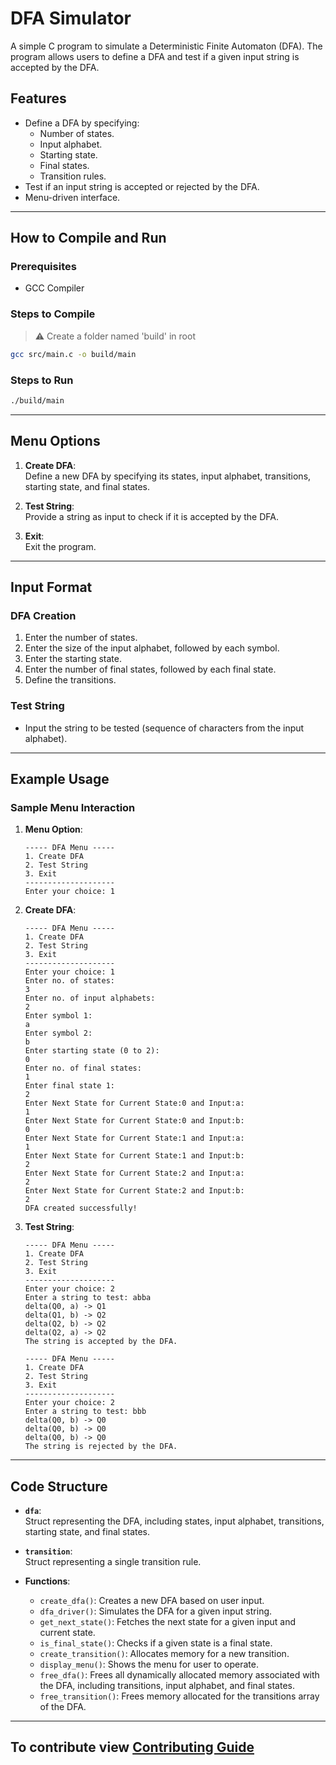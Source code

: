 # DFA Simulator

A simple C program to simulate a Deterministic Finite Automaton (DFA). The program allows users to define a DFA and test if a given input string is accepted by the DFA.

## Features
- Define a DFA by specifying:
  - Number of states.
  - Input alphabet.
  - Starting state.
  - Final states.
  - Transition rules.
- Test if an input string is accepted or rejected by the DFA.
- Menu-driven interface.

---

## How to Compile and Run

### Prerequisites
- GCC Compiler

### Steps to Compile
> ⚠️ Create a folder named 'build' in root

```bash
gcc src/main.c -o build/main
```

### Steps to Run
```bash
./build/main
```

---

## Menu Options

1. **Create DFA**:  
   Define a new DFA by specifying its states, input alphabet, transitions, starting state, and final states.

2. **Test String**:  
   Provide a string as input to check if it is accepted by the DFA.

3. **Exit**:  
   Exit the program.

---

## Input Format

### DFA Creation
1. Enter the number of states.
2. Enter the size of the input alphabet, followed by each symbol.
3. Enter the starting state.
4. Enter the number of final states, followed by each final state.
5. Define the transitions.

### Test String
- Input the string to be tested (sequence of characters from the input alphabet).

---

## Example Usage

### Sample Menu Interaction
1. **Menu Option**:  
   ```
   ----- DFA Menu -----
   1. Create DFA
   2. Test String
   3. Exit
   --------------------
   Enter your choice: 1
   ```

2. **Create DFA**:  
   ```
   ----- DFA Menu -----
   1. Create DFA
   2. Test String
   3. Exit
   --------------------
   Enter your choice: 1
   Enter no. of states:
   3
   Enter no. of input alphabets:
   2
   Enter symbol 1:
   a
   Enter symbol 2:
   b
   Enter starting state (0 to 2):
   0
   Enter no. of final states:
   1
   Enter final state 1:
   2
   Enter Next State for Current State:0 and Input:a:
   1
   Enter Next State for Current State:0 and Input:b:
   0
   Enter Next State for Current State:1 and Input:a:
   1
   Enter Next State for Current State:1 and Input:b:
   2
   Enter Next State for Current State:2 and Input:a:
   2
   Enter Next State for Current State:2 and Input:b:
   2
   DFA created successfully!
   ```

3. **Test String**:  
   ```
   ----- DFA Menu -----
   1. Create DFA
   2. Test String
   3. Exit
   --------------------
   Enter your choice: 2
   Enter a string to test: abba
   delta(Q0, a) -> Q1
   delta(Q1, b) -> Q2
   delta(Q2, b) -> Q2
   delta(Q2, a) -> Q2
   The string is accepted by the DFA.

   ----- DFA Menu -----
   1. Create DFA
   2. Test String
   3. Exit
   --------------------
   Enter your choice: 2
   Enter a string to test: bbb
   delta(Q0, b) -> Q0
   delta(Q0, b) -> Q0
   delta(Q0, b) -> Q0
   The string is rejected by the DFA.
   ```

---

## Code Structure

- **`dfa`**:  
  Struct representing the DFA, including states, input alphabet, transitions, starting state, and final states.

- **`transition`**:  
  Struct representing a single transition rule.

- **Functions**:
  - `create_dfa()`: Creates a new DFA based on user input.
  - `dfa_driver()`: Simulates the DFA for a given input string.
  - `get_next_state()`: Fetches the next state for a given input and current state.
  - `is_final_state()`: Checks if a given state is a final state.
  - `create_transition()`: Allocates memory for a new transition.
  - `display_menu()`: Shows the menu for user to operate.
  - `free_dfa()`: Frees all dynamically allocated memory associated with the DFA, including transitions, input alphabet, and final states.
  - `free_transition()`: Frees memory allocated for the transitions array of the DFA.
---
## To contribute view [Contributing Guide](Contributing.md)